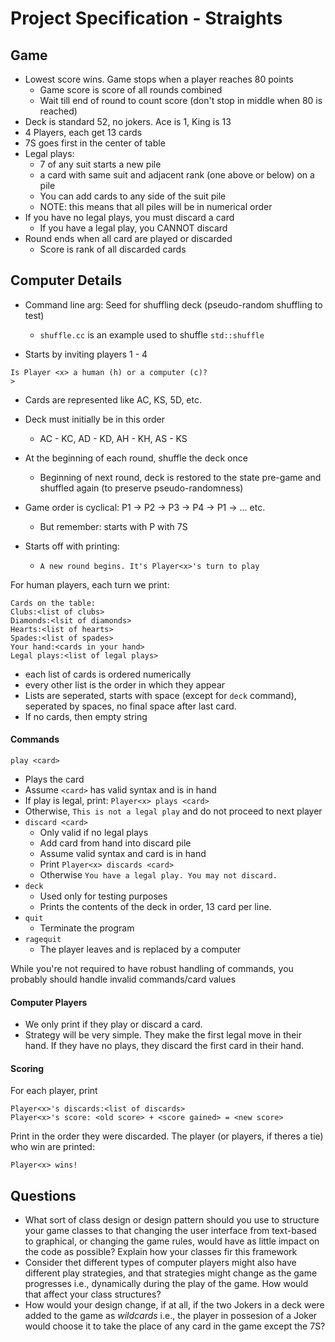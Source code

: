 # Project Specification - Straights

## Game

- Lowest score wins. Game stops when a player reaches 80 points
  - Game score is score of all rounds combined
  - Wait till end of round to count score (don't stop in middle when 80 is reached)
- Deck is standard 52, no jokers. Ace is 1, King is 13
- 4 Players, each get 13 cards
- 7S goes first in the center of table
- Legal plays:
  - 7 of any suit starts a new pile
  - a card with same suit and adjacent rank (one above or below) on a pile
  - You can add cards to any side of the suit pile
  - NOTE: this means that all piles will be in numerical order
- If you have no legal plays, you must discard a card
  - If you have a legal play, you CANNOT discard
- Round ends when all card are played or discarded
  - Score is rank of all discarded cards

## Computer Details

- Command line arg: Seed for shuffling deck (pseudo-random shuffling to test)
  - `shuffle.cc` is an example used to shuffle `std::shuffle`

- Starts by inviting players 1 - 4

```
Is Player <x> a human (h) or a computer (c)?
>
```

- Cards are represented like AC, KS, 5D, etc.
- Deck must initially be in this order
  - AC - KC, AD - KD, AH - KH, AS - KS
- At the beginning of each round, shuffle the deck once
  - Beginning of next round, deck is restored to the state pre-game and shuffled again (to preserve pseudo-randomness)

- Game order is cyclical: P1 -> P2 -> P3 -> P4 -> P1 -> ... etc.
  - But remember: starts with P with 7S
- Starts off with printing:
  - `A new round begins. It's Player<x>'s turn to play` 

For human players, each turn we print:

```
Cards on the table:
Clubs:<list of clubs>
Diamonds:<lsit of diamonds>
Hearts:<list of hearts>
Spades:<list of spades>
Your hand:<cards in your hand>
Legal plays:<list of legal plays>
```

- each list of cards is ordered numerically
- every other list is the order in which they appear
- Lists are seperated, starts with space (except for `deck` command), seperated by spaces, no final space after last card.
- If no cards, then empty string

#### Commands

`play <card>`
  - Plays the card
  - Assume `<card>` has valid syntax and is in hand
  - If play is legal, print: `Player<x> plays <card>`
  - Otherwise, `This is not a legal play` and do not proceed to next player
- `discard <card>`
  - Only valid if no legal plays
  - Add card from hand into discard pile
  - Assume valid syntax and card is in hand
  - Print `Player<x> discards <card>`
  - Otherwise `You have a legal play. You may not discard.`
- `deck` 
  - Used only for testing purposes
  - Prints the contents of the deck in order, 13 card per line. 
- `quit`
  - Terminate the program
- `ragequit`
  - The player leaves and is replaced by a computer

While you're not required to have robust handling of commands, you probably should handle invalid commands/card values

#### Computer Players

- We only print if they play or discard a card.
- Strategy will be very simple. They make the first legal move in their hand. If they have no plays, they discard the first card in their hand.

#### Scoring

For each player, print

```
Player<x>'s discards:<list of discards>
Player<x>'s score: <old score> + <score gained> = <new score>
```

Print in the order they were discarded. The player (or players, if theres a tie) who win are printed:

```
Player<x> wins!
```

## Questions

- What sort of class design or design pattern should you use to structure your game classes to that changing the user interface from text-based to graphical, or changing the game rules, would have as little impact on the code as possible? Explain how your classes fir this framework
- Consider thet different types of computer players might also have different play  strategies, and that strategies might change as the game progresses i.e., dynamically during the play of the game. How would that affect your class structures?
- How would your design change, if at all, if the two Jokers in a deck were added to the game as *wildcards* i.e., the player in possesion of a Joker would choose it to take the place of any card in the game except the 7S?
